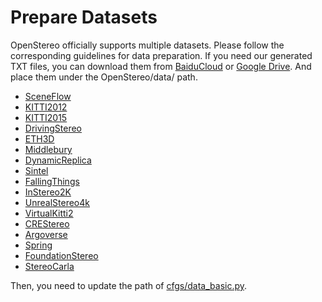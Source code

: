 # Prepare Datasets

OpenStereo officially supports multiple datasets.
Please follow the corresponding guidelines for data preparation. If you need our generated TXT files, you can download them from [BaiduCloud](https://pan.baidu.com/s/1vA6xp9UMGJ3_tUahBrzIcw?pwd=mx7v) or [Google Drive](https://drive.google.com/drive/folders/1f1NrVMHUQqgqBA7Q5Q-pyZB65GNGBkHG?usp=drive_link). And place them under the OpenStereo/data/ path.

- [SceneFlow](../data/SceneFlow/README.md)
- [KITTI2012](../data/KITTI12/README.md)
- [KITTI2015](../data/KITTI15/README.md)
- [DrivingStereo](../data/DrivingStereo/README.md)
- [ETH3D](../data/ETH3D/README.md)
- [Middlebury](../data/Middlebury/README.md)
- [DynamicReplica](../data/DynamicReplica/README.md)
- [Sintel](../data/Sintel/README.md)
- [FallingThings](../data/FallingThings/README.md)
- [InStereo2K](../data/InStereo2K/README.md)
- [UnrealStereo4k](../data/UnrealStereo4k/README.md)
- [VirtualKitti2](../data/VirtualKitti2/README.md)
- [CREStereo](../data/CREStereo/README.md)
- [Argoverse](../data/Argoverse/README.md)
- [Spring](../data/Spring/README.md)
- [FoundationStereo](../data/FoundationStereo/README.md)
- [StereoCarla](../data/StereoCarla/README.md)

Then, you need to update the path of [cfgs/data_basic.py]([cfgs/data_basic.py]).
